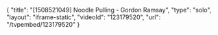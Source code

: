 {
    "title": "[1508521049] Noodle Pulling - Gordon Ramsay",
    "type": "solo",
    "layout": "iframe-static",
    "videoId": "123179520",
    "url": "\/tvpembed\/123179520"
}